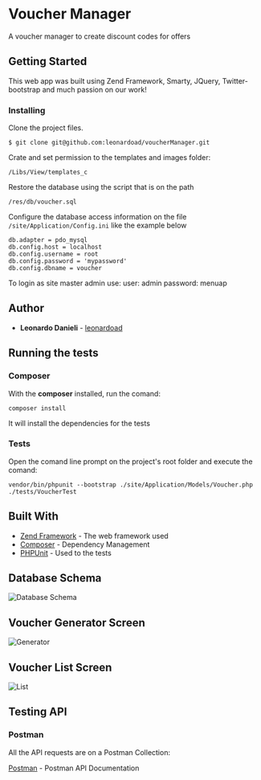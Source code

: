 # Voucher Manager

A voucher manager to create discount codes for offers

## Getting Started

This web app was built using Zend Framework, Smarty, JQuery, Twitter-bootstrap and much passion on our work!

### Installing

Clone the project files.

```
$ git clone git@github.com:leonardoad/voucherManager.git
```
Crate and set permission to the templates and images folder:
```
/Libs/View/templates_c
```

Restore the database using the script that is on the path
```
/res/db/voucher.sql
```

Configure the database access information on the file `/site/Application/Config.ini` like the example below
```
db.adapter = pdo_mysql
db.config.host = localhost
db.config.username = root
db.config.password = 'mypassword'
db.config.dbname = voucher
```

To login as site master admin use:
user: admin
password: menuap

## Author

* **Leonardo Danieli** - [leonardoad](https://github.com/leonardoad)

## Running the tests

### Composer

With the **composer** installed, run the comand:
```
composer install
```
It will install the dependencies for the tests

### Tests
Open the comand line prompt on the project's root folder and execute the comand:

```
vendor/bin/phpunit --bootstrap ./site/Application/Models/Voucher.php ./tests/VoucherTest 
```
  
## Built With

* [Zend Framework](https://framework.zend.com/) - The web framework used
* [Composer](https://getcomposer.org/) - Dependency Management
* [PHPUnit](https://phpunit.de/) - Used to the tests
  
## Database Schema
![Database Schema](https://github.com/leonardoad/VoucherManager/blob/master/res/Database%20Design.PNG?raw=true)

## Voucher Generator Screen
![Generator](https://github.com/leonardoad/VoucherManager/blob/master/res/img/voucher_generator.PNG?raw=true)

## Voucher List Screen
![List](https://github.com/leonardoad/VoucherManager/blob/master/res/img/vouchers_list.PNG?raw=true)
 
## Testing API

### Postman

All the API requests are on a Postman Collection:

[Postman](https://documenter.getpostman.com/view/3374636/voucher-manager/7LhjkWi) - Postman API Documentation 

